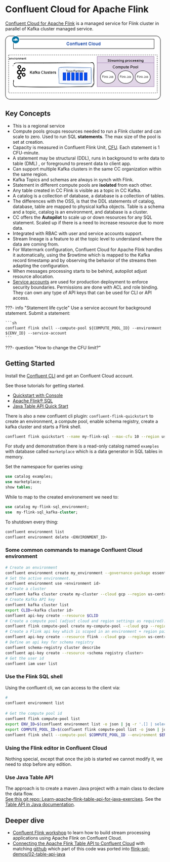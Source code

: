 # Confluent Cloud for Apache Flink

[Confluent Cloud for Apache Flink](https://docs.confluent.io/cloud/current/flink/overview.html) is a managed service for Flink cluster in parallel of Kafka cluster managed service.

![](./diagrams/ccloud-flink.drawio.png)

## Key Concepts

* This is a regional service
* Compute pools groups resources needed to run a Flink cluster and can scale to zero. Used to run SQL **statements**. The max size of the pool is set at creation.
* Capacity is measured in Confluent Flink Unit, [CFU](). Each statement is 1 CFU-minute.
* A statement may be structural (DDL), runs in background to write data to table (DML) , or foreground to present data to client app.
* Can support multiple Kafka clusters in the same CC organization within the same region.
* Kafka Topics and schemas are always in synch with Flink.
* Statement in different compute pools are **isolated** from each other. 
* Any table created in CC Flink is visible as a topic in CC Kafka.
* A catalog is a collection of database, a database is a collection of tables.
* The differences with the OSS, is that the DDL statements of catalog, database, table are mapped to physical kafka objects. Table is a schema and a topic, catalog is an environment, and database is a cluster.
* CC offers the **Autopilot** to scale up or down resources for any SQL statement. Scaled up if there is a need to increase resource due to more data.
* Integrated with RBAC with user and service accounts support.
* Stream lineage is a feature to at the topic level to understand where the data are coming from. 
* For Watermark configuration, Confluent Cloud for Apache Flink handles it automatically, using the $rowtime which is mapped to the Kafka record timestamp and by observing the behavior of the streams then adapting the configuration.
* When messages processing starts to be behind, autopilot adjust resource allocation.
* [Service accounts](https://docs.confluent.io/cloud/current/security/authenticate/workload-identities/service-accounts/overview.html#service-accounts) are used for production deployment to enforce security boundaries. Permissions are done with ACL and role binding. They can own any type of API keys that can be used for CLI or API access.

???- info "Statement life cycle"
    Use a service account for background statement.
    Submit a statement:

    ```sh
    confluent flink shell --compute-pool ${COMPUTE_POOL_ID} --environment ${ENV_ID} --service-account
    ```

???- question "How to change the CFU limit?"


## Getting Started

Install the [Confluent CLI](https://docs.confluent.io/confluent-cli/current/overview.html) and get an Confluent Cloud account. 

See those tutorials for getting started.

* [Quickstart with Console](https://docs.confluent.io/cloud/current/flink/get-started/quick-start-cloud-console.html)
* [Apache Flink® SQL](https://developer.confluent.io/courses/flink-sql/overview/)
* [Java Table API Quick Start](https://docs.confluent.io/cloud/current/flink/get-started/quick-start-java-table-api.html)

There is also a new confluent cli plugin: `confluent-flink-quickstart` to create an environment, a compute pool, enable schema registry, create a kafka cluster and starts a Flink shell. 

```sh
confluent flink quickstart --name my-flink-sql --max-cfu 10 --region us-west-2 --cloud aws
```

For study and demonstration there is a read-only catalog named `examples` with database called `marketplace` which is a data generator in SQL tables in memory. 

Set the namespace for queries using:

```sql
use catalog examples;
use marketplace;
show tables;
```

While to map to the created environement we need to:

```sql
use catalog my-flink-sql_environment;
use  my-flink-sql_kafka-cluster;
```

To shutdown every thing:

```sh
confluent environment list
confluent environment delete <ENVIRONMENT_ID>
```

### Some common commands to manage Confluent Cloud environment

```sh
# Create an environment
confluent environment create my_environment --governance-package essentials
# Set the active environment.
confluent environment use <environment id>
# Create a cluster
confluent kafka cluster create my-cluster --cloud gcp --region us-central1 --type basic
# Create Kafka API key
confluent kafka cluster list
export CLID=<kafka cluster id>
confluent api-key create --resource $CLID
# Create a compute pool (adjust cloud and region settings as required).
confluent flink compute-pool create my-compute-pool --cloud gcp --region us-central1 --max-cfu 10
# Create a Flink api key which is scoped in an environment + region pair
confluent api-key create --resource flink --cloud gcp --region us-central1
# Define an api key for schema registry
confluent schema-registry cluster describe
confluent api-key create --resource <schema registry cluster>
# Get the user id
confluent iam user list
```

### Use the Flink SQL shell

Using the confluent cli, we can access to the client via:

```sh
#  
confluent environment list

# Get the compute pool id
confluent flink compute-pool list
export ENV_ID=$(confluent environment list -o json | jq -r '.[] | select(.name == "aws-west") | .id')
export COMPUTE_POOL_ID=$(confluent flink compute-pool list -o json | jq -r '.[0].id')
confluent flink shell --compute-pool $COMPUTE_POOL_ID --environment $ENV_ID

```

### Using the Flink editor in Confluent Cloud

Nothing special, except that once the job is started we cannot modify it, we need to stop before any edition.

### Use Java Table API

The approach is to create a maven Java project with a main class to declare the data flow.  
[See this git repo: Learn-apache-flink-table-api-for-java-exercises](https://github.com/confluentinc/learn-apache-flink-table-api-for-java-exercises). See the [Table API in Java documentation](https://docs.confluent.io/cloud/current/flink/reference/table-api.html).


## Deeper dive

* [Confluent Flink workshop](https://github.com/confluentinc/commercial-workshops/tree/master/series-getting-started-with-cc/workshop-flink) to learn how to build stream processing applications using Apache Flink on Confluent Cloud.
* [Connecting the Apache Flink Table API to Confluent Cloud](https://developer.confluent.io/courses/flink-table-api-java/exercise-connecting-to-confluent-cloud/) with matching [github](https://github.com/confluentinc/learn-apache-flink-table-api-for-java-exercises) which part of this code was ported into [flink-sql-demos/02-table-api-java](https://github.com/jbcodeforce/flink-studies/tree/master/flink-sql-demos/02-table-api-java)
